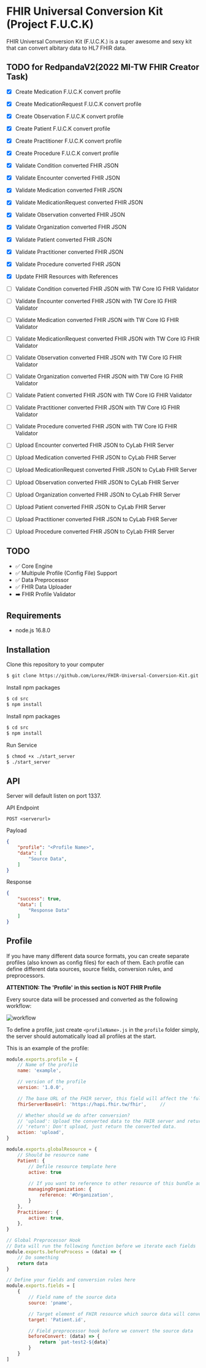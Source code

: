 # FHIR Universal Conversion Kit (Project F.U.C.K)

FHIR Universal Conversion Kit (F.U.C.K.) is a super awesome and sexy kit that can convert albitary data to HL7 FHIR data. 

## TODO for RedpandaV2(2022 MI-TW FHIR Creator Task)
- [x] Create Medication F.U.C.K convert profile
- [x] Create MedicationRequest F.U.C.K convert profile
- [x] Create Observation F.U.C.K convert profile
- [x] Create Patient F.U.C.K convert profile
- [x] Create Practitioner F.U.C.K convert profile
- [x] Create Procedure F.U.C.K convert profile

- [x] Validate Condition converted FHIR JSON
- [x] Validate Encounter converted FHIR JSON
- [x] Validate Medication converted FHIR JSON
- [x] Validate MedicationRequest converted FHIR JSON
- [x] Validate Observation converted FHIR JSON
- [x] Validate Organization converted FHIR JSON
- [x] Validate Patient converted FHIR JSON
- [x] Validate Practitioner converted FHIR JSON
- [x] Validate Procedure converted FHIR JSON

- [x] Update FHIR Resources with References
- [ ] Validate Condition converted FHIR JSON with TW Core IG FHIR Validator
- [ ] Validate Encounter converted FHIR JSON with TW Core IG FHIR Validator
- [ ] Validate Medication converted FHIR JSON with TW Core IG FHIR Validator
- [ ] Validate MedicationRequest converted FHIR JSON with TW Core IG FHIR Validator
- [ ] Validate Observation converted FHIR JSON with TW Core IG FHIR Validator
- [ ] Validate Organization converted FHIR JSON with TW Core IG FHIR Validator
- [ ] Validate Patient converted FHIR JSON with TW Core IG FHIR Validator
- [ ] Validate Practitioner converted FHIR JSON with TW Core IG FHIR Validator
- [ ] Validate Procedure converted FHIR JSON with TW Core IG FHIR Validator

- [ ] Upload Encounter converted FHIR JSON to CyLab FHIR Server
- [ ] Upload Medication converted FHIR JSON to CyLab FHIR Server
- [ ] Upload MedicationRequest converted FHIR JSON to CyLab FHIR Server
- [ ] Upload Observation converted FHIR JSON to CyLab FHIR Server
- [ ] Upload Organization converted FHIR JSON to CyLab FHIR Server
- [ ] Upload Patient converted FHIR JSON to CyLab FHIR Server
- [ ] Upload Practitioner converted FHIR JSON to CyLab FHIR Server
- [ ] Upload Procedure converted FHIR JSON to CyLab FHIR Server

## TODO
- :white_check_mark: Core Engine
- :white_check_mark: Multipule Profile (Config File) Support
- :white_check_mark: Data Preprocessor
- :white_check_mark: FHIR Data Uploader
- :arrow_right: FHIR Profile Validator

## Requirements
- node.js 16.8.0

## Installation
Clone this repository to your computer
```bash
$ git clone https://github.com/Lorex/FHIR-Universal-Conversion-Kit.git
```

Install npm packages
```bash
$ cd src
$ npm install
```

Install npm packages
```bash
$ cd src
$ npm install
```

Run Service
```bash
$ chmod +x ./start_server
$ ./start_server
```

## API

Server will default listen on port 1337.

API Endpoint
```
POST <serverurl>
```

Payload
```json
{
    "profile": "<Profile Name>",
    "data": [
        "Source Data",
    ]
}
```

Response
```json
{
    "success": true,
    "data": [
        "Response Data"
    ]
}
```


## Profile

If you have many different data source formats, you can create separate profiles (also known as config files) for each of them.
Each profile can define different data sources, source fields, conversion rules, and preprocessors.

**ATTENTION: The 'Profile' in this section is NOT FHIR Profile**

Every source data will be processed and converted as the following workflow: 

![workflow](https://i.imgur.com/6JwsLXC.png)

To define a profile, just create `<profileName>.js` in the `profile` folder simply, the server should automatically load all profiles at the start.

This is an example of the profile:
```javascript
module.exports.profile = {
    // Name of the profile
    name: 'example',

    // version of the profile
    version: '1.0.0',

    // The base URL of the FHIR server, this field will affect the 'fullUrl' element in the generated bundle.
    fhirServerBaseUrl: 'https://hapi.fhir.tw/fhir',     // 

    // Whether should we do after conversion?
    // 'upload': Upload the converted data to the FHIR server and return the server response.
    // 'return': Don't upload, just return the converted data.
    action: 'upload',
}

module.exports.globalResource = {
    // Should be resource name
    Patient: {
        // Defile resource template here
        active: true
        
        // If you want to reference to other resource of this bundle automatically, use '{ reference: #<ResourceType> }'
        managingOrganization: {
            reference: '#Organization',
        }
    },
    Practitioner: {
        active: true,
    },
}

// Global Preprocessor Hook
// Data will run the following function before we iterate each fields
module.exports.beforeProcess = (data) => {
    // Do something
    return data
}

// Define your fields and conversion rules here
module.exports.fields = [
    {
        // Field name of the source data
        source: 'pname',

        // Target element of FHIR resource which source data will converted to
        target: 'Patient.id',

        // Field preprocessor hook before we convert the source data
        beforeConvert: (data) => {
            return `pat-test2-${data}`
        }
    }
]

```
